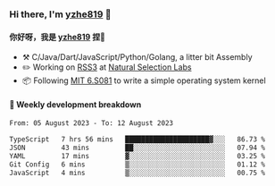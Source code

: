 ### Hi there, I'm [yzhe819](https://github.com/yzhe819) 👋

#### 你好呀，我是 [yzhe819](https://github.com/yzhe819) 捏👋

- :hammer_and_pick: C/Java/Dart/JavaScript/Python/Golang, a litter bit Assembly
- :pencil2: Working on [RSS3](https://github.com/NaturalSelectionLabs/RSS3) at [Natural Selection Labs](https://github.com/NaturalSelectionLabs)
- 📦 Following [MIT 6.S081](https://pdos.csail.mit.edu/6.S081/2020/) to write a simple operating system kernel



#### 📝 Weekly development breakdown

<!--START_SECTION:waka-->

```txt
From: 05 August 2023 - To: 12 August 2023

TypeScript   7 hrs 56 mins   █████████████████████▓░░░   86.73 %
JSON         43 mins         ██░░░░░░░░░░░░░░░░░░░░░░░   07.94 %
YAML         17 mins         ▓░░░░░░░░░░░░░░░░░░░░░░░░   03.25 %
Git Config   6 mins          ▒░░░░░░░░░░░░░░░░░░░░░░░░   01.12 %
JavaScript   4 mins          ▒░░░░░░░░░░░░░░░░░░░░░░░░   00.75 %
```

<!--END_SECTION:waka-->



